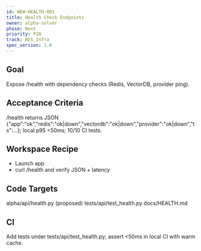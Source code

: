 ```yaml
---
id: NEW-HEALTH-001
title: Health Check Endpoints
owner: alpha-solver
phase: Next
priority: P2A
track: RES_Infra
spec_version: 1.0
---
```

## Goal
Expose /health with dependency checks (Redis, VectorDB, provider ping).
## Acceptance Criteria
/health returns JSON {"app":"ok","redis":"ok|down","vectordb":"ok|down","provider":"ok|down","ts":...}; local p95 <50ms; 10/10 CI tests.
## Workspace Recipe
- Launch app
- curl /health and verify JSON + latency
## Code Targets
alpha/api/health.py (proposed)
tests/api/test_health.py
docs/HEALTH.md
## CI
Add tests under tests/api/test_health.py; assert <50ms in local CI with warm cache.
